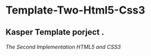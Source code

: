 # Template-Two-Html5-Css3
## Kasper Template porject .
###### The Second Implementation HTML5 and CSS3 
